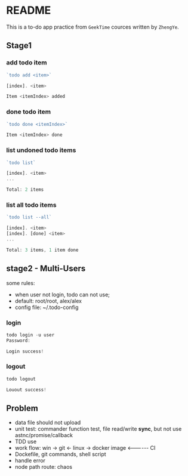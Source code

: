 # README

This is a to-do app practice from `GeekTime` cources written by `ZhengYe`.

## Stage1
### add todo item

```javascript
`todo add <item>`

[index]. <item>

Item <itemIndex> added
```

### done todo item

```javascript
`todo done <itemIndex>`

Item <itemIndex> done
```

### list undoned todo items

```javascript
`todo list`

[index]. <item>
...

Total: 2 items
```

### list all todo items

```javascript
`todo list --all`

[index]. <item>
[index]. [done] <item>
...

Total: 3 items, 1 item done

```

## stage2 - Multi-Users
some rules: 
- when user not login, todo can not use;
- default: root/root, alex/alex
- config file: ~/.todo-config
### login
```javascript
todo login -u user
Password: 

Login success!
```

### logout
```javascript
todo logout

Louout success!
```

## Problem
- data file should not upload
- unit test: commander function test, file read/write **sync**, but not use astnc/promise/callback
- TDD use
- work flow: win -> git <- linux -> docker image <------ CI
- Dockefile, git commands, shell script
- handle error
- node path route: chaos

